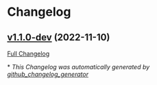 # Changelog

## [v1.1.0-dev](https://github.com/NASA-PDS/web-analytics/tree/v1.1.0-dev) (2022-11-10)

[Full Changelog](https://github.com/NASA-PDS/web-analytics/compare/d6977fda23e31e92e8229725ad26c02e0e665157...v1.1.0-dev)



\* *This Changelog was automatically generated by [github_changelog_generator](https://github.com/github-changelog-generator/github-changelog-generator)*
